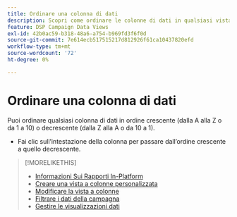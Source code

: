 ```yaml
---
title: Ordinare una colonna di dati
description: Scopri come ordinare le colonne di dati in qualsiasi vista di gestione delle campagne.
feature: DSP Campaign Data Views
exl-id: 42b0ac59-b318-48a6-a754-b969fd3f6f0d
source-git-commit: 7e614ecb517515217d812926f61ca10437820efd
workflow-type: tm+mt
source-wordcount: '72'
ht-degree: 0%

---
```


# Ordinare una colonna di dati

Puoi ordinare qualsiasi colonna di dati in ordine crescente (dalla A alla Z o da 1 a 10) o decrescente (dalla Z alla A o da 10 a 1).

* Fai clic sull’intestazione della colonna per passare dall’ordine crescente a quello decrescente.

>[!MORELIKETHIS]
>
>* [Informazioni Sui Rapporti In-Platform](campaign-reports-about.md)
>* [Creare una vista a colonne personalizzata](column-view-create.md)
>* [Modificare la vista a colonne](column-view-change.md)
>* [Filtrare i dati della campagna](campaign-data-filter.md)
>* [Gestire le visualizzazioni dati](campaign-data-visualization-manage.md)

